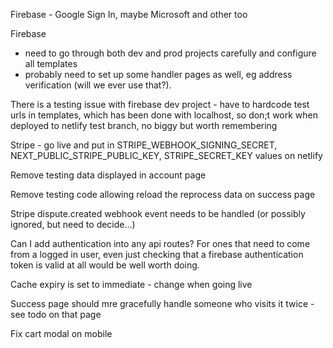 Firebase - Google Sign In, maybe Microsoft and other too

Firebase

- need to go through both dev and prod projects carefully and configure all templates
- probably need to set up some handler pages as well, eg address verification (will we ever use that?).

There is a testing issue with firebase dev project - have to hardcode test urls in templates, which has been done with localhost, so don;t work when deployed to netlify test branch, no biggy but worth remembering

Stripe - go live and put in STRIPE_WEBHOOK_SIGNING_SECRET, NEXT_PUBLIC_STRIPE_PUBLIC_KEY, STRIPE_SECRET_KEY values on netlify

Remove testing data displayed in account page

Remove testing code allowing reload the reprocess data on success page

Stripe dispute.created webhook event needs to be handled (or possibly ignored, but need to decide...)

Can I add authentication into any api routes? For ones that need to come from a logged in user, even just checking that a firebase authentication token is valid at all would be well worth doing.

Cache expiry is set to immediate - change when going live

Success page should mre gracefully handle someone who visits it twice - see todo on that page

Fix cart modal on mobile
